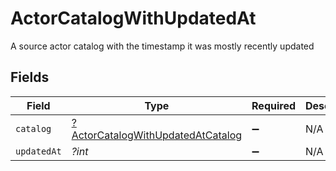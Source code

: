 # ActorCatalogWithUpdatedAt

A source actor catalog with the timestamp it was mostly recently updated


## Fields

| Field                                                                                        | Type                                                                                         | Required                                                                                     | Description                                                                                  |
| -------------------------------------------------------------------------------------------- | -------------------------------------------------------------------------------------------- | -------------------------------------------------------------------------------------------- | -------------------------------------------------------------------------------------------- |
| `catalog`                                                                                    | [?ActorCatalogWithUpdatedAtCatalog](../../models/shared/ActorCatalogWithUpdatedAtCatalog.md) | :heavy_minus_sign:                                                                           | N/A                                                                                          |
| `updatedAt`                                                                                  | *?int*                                                                                       | :heavy_minus_sign:                                                                           | N/A                                                                                          |